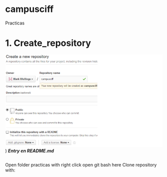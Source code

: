 # campusciff
Practicas
# 1. Create_repository
![Create repository](https://github.com/Mark-Wellings/campusciff/blob/master/create_rep.png))
***Entry en README.md***
```![Create repository](https://github.com/Mark-Wellings/campusciff/blob/master/create_rep.png))
```
Open folder practicas with right click open git bash here
Clone repository with: 

```git clone git@github.com:Mark-Wellings/campusciff.git
```